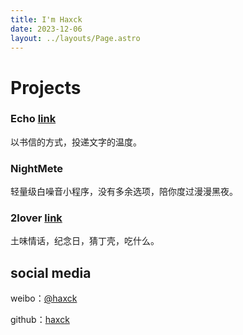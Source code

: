 ```yaml
---
title: I'm Haxck
date: 2023-12-06
layout: ../layouts/Page.astro
---
```



# Projects

### Echo [link](http://echo.haxck.com)

以书信的方式，投递文字的温度。

### NightMete

轻量级白噪音小程序，没有多余选项，陪你度过漫漫黑夜。

### 2lover [link](https://2l.haxck.com)

土味情话，纪念日，猜丁壳，吃什么。

## social media

weibo：[@haxck](https://weibo.com/haxck)

github：[haxck](https://github.com/haxck)





